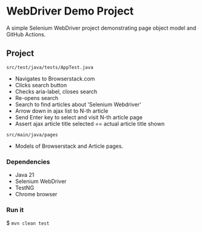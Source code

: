 # WebDriver Demo Project
A simple Selenium WebDriver project demonstrating page object model and GitHub Actions.

## Project

`src/test/java/tests/AppTest.java`

- Navigates to Browserstack.com
- Clicks search button
- Checks aria-label, closes search
- Re-opens search
- Search to find articles about 'Selenium Webdriver'
- Arrow down in ajax list to N-th article
- Send Enter key to select and visit N-th article page
- Assert ajax article title selected  == actual article title shown

`src/main/java/pages`

- Models of Browserstack and Article pages.

### Dependencies

- Java 21
- Selenium WebDriver
- TestNG
- Chrome browser

### Run it

$ ```mvn clean test```

